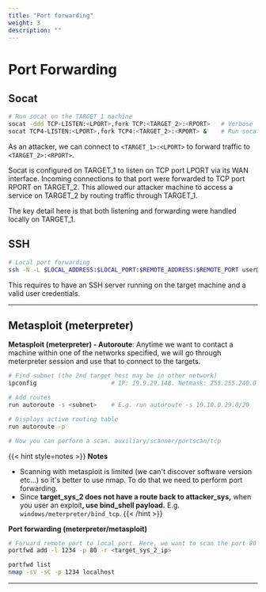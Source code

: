 ```yaml
---
title: "Port forwarding"
weight: 3
description: ""
---
```


# Port Forwarding

## Socat

```sh
# Run socat on the TARGET_1 machine
socat -ddd TCP-LISTEN:<LPORT>,fork TCP:<TARGET_2>:<RPORT>   # Verbose
socat TCP4-LISTEN:<LPORT>,fork TCP4:<TARGET_2>:<RPORT> &    # Run socat in the background
```

As an attacker, we can connect to `<TARGET_1>:<LPORT>` to forward traffic to `<TARGET_2>:<RPORT>`.

Socat is configured on TARGET_1 to listen on TCP port LPORT via its WAN interface. Incoming connections to that port were forwarded to TCP port RPORT on TARGET_2. This allowed our attacker machine to access a service on TARGET_2 by routing traffic through TARGET_1.

The key detail here is that both listening and forwarding were handled locally on TARGET_1.

## SSH

```sh
# Local port forwarding
ssh -N -L $LOCAL_ADDRESS:$LOCAL_PORT:$REMOTE_ADDRESS:$REMOTE_PORT user@target
```

This requires to have an SSH server running on the target machine and a valid user credentials.

---

## Metasploit (meterpreter)


**Metasploit (meterpreter) - Autoroute**: Anytime we want to contact a machine within one of the networks specified, we will go through meterpreter session and use that to connect to the targets.

```sh
# Find subnet (the 2nd target host may be in other network)
ipconfig                     # IP: 19.9.29.148. Netmask: 255.255.240.0

# Add routes
run autoroute -s <subnet>    # E.g. run autoroute -s 10.10.0.29.0/20

# Displays active routing table
run autoroute -p

# Now you can perform a scan. auxiliary/scanner/portscan/tcp 
```

{{< hint style=notes >}}
**Notes**

* Scanning with metasploit is limited (we can't discover software version etc...) so it's better to use nmap. To do that we need to perform port forwarding.
* Since **target\_sys\_2 does not have a route back to attacker\_sys,** when you user an exploi&#x74;**, use bind\_shell payload.** E.g. `windows/meterpreter/bind_tcp`.
{{< /hint >}}

**Port forwarding (meterpreter/metasploit)**

```sh
# Forward remote port to local port. Here, we want to scan the port 80 of the target 2
portfwd add -l 1234 -p 80 -r <target_sys_2_ip>

portfwd list
nmap -sV -sC -p 1234 localhost
```
---


